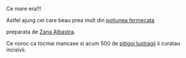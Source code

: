 Ce mare era!!!

Astfel ajung cei care beau prea mult din [potiunea fermecata](../../potiune_fermecata/potiune.md)

preparata de [Zana Albastra](../../zana_albastra/cum_arata_zana.md).


Ce noroc ca tocmai mancase si acum 500 de [pitigoi lustragii](pitigoi/pitigoi.md) ii curatau incisivii.

